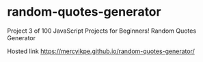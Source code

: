 # random-quotes-generator
Project 3 of 100 JavaScript Projects for Beginners!  Random Quotes Generator

Hosted link https://mercyikpe.github.io/random-quotes-generator/
